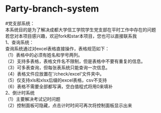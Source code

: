 # Party-branch-system
#党支部系统：<br>
本系统目的是为了解决成都大学信工学院学生党支部在平时工作中存在的问题  
若您对本项目感兴趣，欢迎fork和star本项目，您也可以直接联系我  
1、查询系统：<br>
查询系统通过对excel表格直接操作，表格规范如下：<br>
    （1）表格中的必须有姓名和学号两列。<br>
    （2）支持多表格，表格文件名不限制，但是表格中不要有重复的信息。<br>
    （3）可多表查询，但每张表系统只能查询一次信息。<br>
    （4）表格文件应放置在'/check/excel'文件夹中。<br>
    （5）仅支持xls和xlsx后缀的excel表格，csv不支持<br>
    （6）表格不需要全部都写满，空白值程式将用0来填补  
2、倒计时系统  
（1）主要解决考试记时问题<br>
（2）控制面板可隐藏，点击计时时间可再次将控制面板显示出来  


